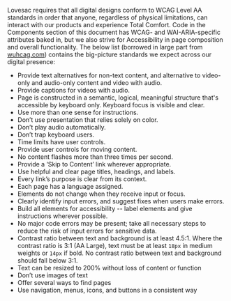 Lovesac requires that all digital designs conform to WCAG Level AA standards in order that anyone, regardless of physical limitations, can interact with our products and experience Total Comfort. Code in the Components section of this document has WCAG- and WAI-ARIA-specific attributes baked in, but we also strive for Accessibility in page composition and overall functionality. The below list (borrowed in large part from [wuhcag.com](https://www.wuhcag.com/wcag-checklist/)) contains the big-picture standards we expect across our digital presence:



* Provide text alternatives for non-text content, and alternative to video-only and audio-only content and video with audio.
*	Provide captions for videos with audio.
* Page is constructed in a semantic, logical, meaningful structure that's accessible by keyboard only. Keyboard focus is visible and clear.
*	Use more than one sense for instructions.
*	Don’t use presentation that relies solely on color.
*	Don’t play audio automatically.
*	Don’t trap keyboard users.
*	Time limits have user controls.
*	Provide user controls for moving content.
*	No content flashes more than three times per second.
*	Provide a ‘Skip to Content’ link wherever appropriate.
*	Use helpful and clear page titles, headings, and labels.
*	Every link’s purpose is clear from its context.
*	Each page has a language assigned.
*	Elements do not change when they receive input or focus.
*	Clearly identify input errors, and suggest fixes when users make errors.
*	Build all elements for accessibility -- label elements and give instructions wherever possible.
*	No major code errors may be present; take all necessary steps to reduce the risk of input errors for sensitive data.
*	Contrast ratio between text and background is at least 4.5:1. Where the contrast ratio is 3:1 (AA Large), text must be at least `18px` in medium weights or `14px` if bold. No contrast ratio between text and background should fall below 3:1.
* Text can be resized to 200% without loss of content or function
*	Don’t use images of text
*	Offer several ways to find pages
*	Use navigation, menus, icons, and buttons in a consistent way
